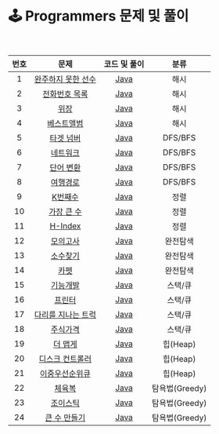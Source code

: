 # 🕹 Programmers 문제 및 풀이
<br>

|번호|문제|코드 및 풀이|분류
|:---:|:---:|:---:|:---:
|1|[완주하지 못한 선수](https://github.com/merry-santa/algorithm/blob/main/programmers/%ED%95%B4%EC%8B%9C/%EC%99%84%EC%A3%BC%ED%95%98%EC%A7%80%20%EB%AA%BB%ED%95%9C%20%EC%84%A0%EC%88%98/README.md)|[Java](https://github.com/merry-santa/algorithm/blob/main/programmers/%ED%95%B4%EC%8B%9C/%EC%99%84%EC%A3%BC%ED%95%98%EC%A7%80%20%EB%AA%BB%ED%95%9C%20%EC%84%A0%EC%88%98/JavaSolution.md)|해시
|2|[전화번호 목록](https://github.com/merry-santa/algorithm/blob/main/programmers/%ED%95%B4%EC%8B%9C/%EC%A0%84%ED%99%94%EB%B2%88%ED%98%B8%20%EB%AA%A9%EB%A1%9D/README.md)|[Java](https://github.com/merry-santa/algorithm/blob/main/programmers/%ED%95%B4%EC%8B%9C/%EC%A0%84%ED%99%94%EB%B2%88%ED%98%B8%20%EB%AA%A9%EB%A1%9D/JavaSolution.md)|해시
|3|[위장](https://github.com/merry-santa/algorithm/blob/main/programmers/%ED%95%B4%EC%8B%9C/%EC%9C%84%EC%9E%A5/README.md)|[Java](https://github.com/merry-santa/algorithm/blob/main/programmers/%ED%95%B4%EC%8B%9C/%EC%9C%84%EC%9E%A5/JavaSolution.md)|해시
|4|[베스트앨범](https://github.com/merry-santa/algorithm/blob/main/programmers/%ED%95%B4%EC%8B%9C/%EB%B2%A0%EC%8A%A4%ED%8A%B8%EC%95%A8%EB%B2%94/README.md)|[Java](https://github.com/merry-santa/algorithm/blob/main/programmers/%ED%95%B4%EC%8B%9C/%EB%B2%A0%EC%8A%A4%ED%8A%B8%EC%95%A8%EB%B2%94/JavaSolution.md)|해시
|5|[타겟 넘버](https://github.com/merry-santa/algorithm/blob/main/programmers/DFS:BFS/%ED%83%80%EA%B2%9F%20%EB%84%98%EB%B2%84/README.md)|[Java](https://github.com/merry-santa/algorithm/blob/main/programmers/DFS:BFS/%ED%83%80%EA%B2%9F%20%EB%84%98%EB%B2%84/JavaSolution.md)|DFS/BFS
|6|[네트워크](https://github.com/merry-santa/algorithm/blob/main/programmers/DFS:BFS/%EB%84%A4%ED%8A%B8%EC%9B%8C%ED%81%AC/README.md)|[Java](https://github.com/merry-santa/algorithm/blob/main/programmers/DFS:BFS/%EB%84%A4%ED%8A%B8%EC%9B%8C%ED%81%AC/JavaSolution.md)|DFS/BFS
|7|[단어 변환](https://github.com/merry-santa/algorithm/blob/main/programmers/DFS:BFS/%EB%8B%A8%EC%96%B4%20%EB%B3%80%ED%99%98/README.md)|[Java](https://github.com/merry-santa/algorithm/blob/main/programmers/DFS:BFS/%EB%8B%A8%EC%96%B4%20%EB%B3%80%ED%99%98/JavaSolution.md)|DFS/BFS
|8|[여행경로](https://github.com/merry-santa/algorithm/blob/main/programmers/DFS:BFS/%EC%97%AC%ED%96%89%EA%B2%BD%EB%A1%9C/README.md)|[Java](https://github.com/merry-santa/algorithm/blob/main/programmers/DFS:BFS/%EC%97%AC%ED%96%89%EA%B2%BD%EB%A1%9C/JavaSolution.md)|DFS/BFS
|9|[K번째수](https://github.com/merry-santa/algorithm/blob/main/programmers/%EC%A0%95%EB%A0%AC/K%EB%B2%88%EC%A7%B8%EC%88%98/README.md)|[Java](https://github.com/merry-santa/algorithm/blob/main/programmers/%EC%A0%95%EB%A0%AC/K%EB%B2%88%EC%A7%B8%EC%88%98/JavaSolution.md)|정렬
|10|[가장 큰 수](https://github.com/merry-santa/algorithm/blob/main/programmers/%EC%A0%95%EB%A0%AC/%EA%B0%80%EC%9E%A5%20%ED%81%B0%20%EC%88%98/README.md)|[Java](https://github.com/merry-santa/algorithm/blob/main/programmers/%EC%A0%95%EB%A0%AC/%EA%B0%80%EC%9E%A5%20%ED%81%B0%20%EC%88%98/JavaSolution.md)|정렬
|11|[H-Index](https://github.com/merry-santa/algorithm/blob/main/programmers/%EC%A0%95%EB%A0%AC/H-Index/README.md)|[Java](https://github.com/merry-santa/algorithm/blob/main/programmers/%EC%A0%95%EB%A0%AC/H-Index/JavaSolution.md)|정렬
|12|[모의고사](https://github.com/merry-santa/algorithm/blob/main/programmers/%EC%99%84%EC%A0%84%ED%83%90%EC%83%89/%EB%AA%A8%EC%9D%98%EA%B3%A0%EC%82%AC/README.md)|[Java](https://github.com/merry-santa/algorithm/blob/main/programmers/%EC%99%84%EC%A0%84%ED%83%90%EC%83%89/%EB%AA%A8%EC%9D%98%EA%B3%A0%EC%82%AC/JavaSolution.md)|완전탐색
|13|[소수찾기](https://github.com/merry-santa/algorithm/blob/main/programmers/%EC%99%84%EC%A0%84%ED%83%90%EC%83%89/%EC%86%8C%EC%88%98%20%EC%B0%BE%EA%B8%B0/README.md)|[Java](https://github.com/merry-santa/algorithm/blob/main/programmers/%EC%99%84%EC%A0%84%ED%83%90%EC%83%89/%EC%86%8C%EC%88%98%20%EC%B0%BE%EA%B8%B0/JavaSolution.md)|완전탐색
|14|[카펫](https://github.com/merry-santa/algorithm/blob/main/programmers/%EC%99%84%EC%A0%84%ED%83%90%EC%83%89/%EC%B9%B4%ED%8E%AB/README.md)|[Java](https://github.com/merry-santa/algorithm/blob/main/programmers/%EC%99%84%EC%A0%84%ED%83%90%EC%83%89/%EC%B9%B4%ED%8E%AB/JavaSolution.md)|완전탐색
|15|[기능개발](https://github.com/merry-santa/algorithm/blob/main/programmers/%EC%8A%A4%ED%83%9D:%ED%81%90/%EA%B8%B0%EB%8A%A5%EA%B0%9C%EB%B0%9C/README.md)|[Java](https://github.com/merry-santa/algorithm/blob/main/programmers/%EC%8A%A4%ED%83%9D:%ED%81%90/%EA%B8%B0%EB%8A%A5%EA%B0%9C%EB%B0%9C/JavaSolution.md)|스택/큐
|16|[프린터](https://github.com/merry-santa/algorithm/blob/main/programmers/%EC%8A%A4%ED%83%9D:%ED%81%90/%ED%94%84%EB%A6%B0%ED%84%B0/README.md)|[Java](https://github.com/merry-santa/algorithm/blob/main/programmers/%EC%8A%A4%ED%83%9D:%ED%81%90/%ED%94%84%EB%A6%B0%ED%84%B0/JavaSolution.md)|스택/큐
|17|[다리를 지나는 트럭](https://github.com/sugil92/algorithm/blob/main/programmers/%EC%8A%A4%ED%83%9D:%ED%81%90/%EB%8B%A4%EB%A6%AC%EB%A5%BC%20%EC%A7%80%EB%82%98%EB%8A%94%20%ED%8A%B8%EB%9F%AD/README.md)|[Java](https://github.com/sugil92/algorithm/blob/main/programmers/%EC%8A%A4%ED%83%9D:%ED%81%90/%EB%8B%A4%EB%A6%AC%EB%A5%BC%20%EC%A7%80%EB%82%98%EB%8A%94%20%ED%8A%B8%EB%9F%AD/JavaSolution.md)|스택/큐
|18|[주식가격](https://github.com/sugil92/algorithm/blob/main/programmers/%EC%8A%A4%ED%83%9D:%ED%81%90/%EC%A3%BC%EC%8B%9D%EA%B0%80%EA%B2%A9/README.md)|[Java](https://github.com/sugil92/algorithm/blob/main/programmers/%EC%8A%A4%ED%83%9D:%ED%81%90/%EC%A3%BC%EC%8B%9D%EA%B0%80%EA%B2%A9/JavaSolution.md)|스택/큐
|19|[더 맵게](https://github.com/sugil92/algorithm/blob/main/programmers/%ED%9E%99(Heap)/%EB%8D%94%20%EB%A7%B5%EA%B2%8C/README.md)|[Java](https://github.com/sugil92/algorithm/blob/main/programmers/%ED%9E%99(Heap)/%EB%8D%94%20%EB%A7%B5%EA%B2%8C/JavaSolution.md)|힙(Heap)
|20|[디스크 컨트롤러](https://github.com/sapzilking/algorithm/blob/main/programmers/%ED%9E%99(Heap)/%EB%94%94%EC%8A%A4%ED%81%AC%20%EC%BB%A8%ED%8A%B8%EB%A1%A4%EB%9F%AC/README.md)|[Java](https://github.com/sapzilking/algorithm/blob/main/programmers/%ED%9E%99(Heap)/%EB%94%94%EC%8A%A4%ED%81%AC%20%EC%BB%A8%ED%8A%B8%EB%A1%A4%EB%9F%AC/JavaSolution.md)|힙(Heap)
|21|[이중우선순위큐](https://github.com/sugil92/algorithm/blob/main/programmers/%ED%9E%99(Heap)/%EC%9D%B4%EC%A4%91%EC%9A%B0%EC%84%A0%EC%88%9C%EC%9C%84%ED%81%90/README.md)|[Java](https://github.com/sugil92/algorithm/blob/main/programmers/%ED%9E%99(Heap)/%EC%9D%B4%EC%A4%91%EC%9A%B0%EC%84%A0%EC%88%9C%EC%9C%84%ED%81%90/JavaSolution.md)|힙(Heap)
|22|[체육복](https://github.com/sapzilking/algorithm/blob/main/programmers/%ED%83%90%EC%9A%95%EB%B2%95(Greedy)/%EC%B2%B4%EC%9C%A1%EB%B3%B5/README.md)|[Java](https://github.com/sapzilking/algorithm/blob/main/programmers/%ED%83%90%EC%9A%95%EB%B2%95(Greedy)/%EC%B2%B4%EC%9C%A1%EB%B3%B5/JavaSolution.md)|탐욕법(Greedy)
|23|[조이스틱](https://github.com/sapzilking/algorithm/blob/main/programmers/%ED%83%90%EC%9A%95%EB%B2%95(Greedy)/%EC%A1%B0%EC%9D%B4%EC%8A%A4%ED%8B%B1/README.md)|[Java](https://github.com/sapzilking/algorithm/blob/main/programmers/%ED%83%90%EC%9A%95%EB%B2%95(Greedy)/%EC%A1%B0%EC%9D%B4%EC%8A%A4%ED%8B%B1/JavaSolution.md)|탐욕법(Greedy)
|24|[큰 수 만들기](https://github.com/sapzilking/algorithm/blob/main/programmers/%ED%83%90%EC%9A%95%EB%B2%95(Greedy)/%ED%81%B0%20%EC%88%98%20%EB%A7%8C%EB%93%A4%EA%B8%B0/README.md)|[Java](https://github.com/sapzilking/algorithm/blob/main/programmers/%ED%83%90%EC%9A%95%EB%B2%95(Greedy)/%ED%81%B0%20%EC%88%98%20%EB%A7%8C%EB%93%A4%EA%B8%B0/JavaSolution.md)|탐욕법(Greedy)







